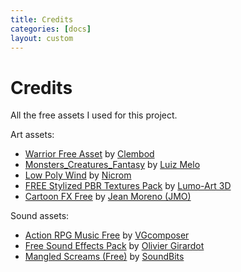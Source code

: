 ```yaml
---
title: Credits
categories: [docs]
layout: custom
---
```

# Credits

All the free assets I used for this project.

Art assets:
- [Warrior Free Asset](https://assetstore.unity.com/packages/2d/characters/warrior-free-asset-195707) by [Clembod](https://assetstore.unity.com/publishers/50715)
- [Monsters_Creatures_Fantasy](https://assetstore.unity.com/packages/2d/characters/monsters-creatures-fantasy-167949) by [Luiz Melo](https://assetstore.unity.com/publishers/34852)
- [Low Poly Wind](https://assetstore.unity.com/packages/vfx/shaders/low-poly-wind-182586) by [Nicrom](https://assetstore.unity.com/publishers/12903)
- [FREE Stylized PBR Textures Pack](https://assetstore.unity.com/packages/2d/textures-materials/free-stylized-pbr-textures-pack-111778) by [Lumo-Art 3D](https://assetstore.unity.com/publishers/6000)
- [Cartoon FX Free](https://assetstore.unity.com/packages/vfx/particles/cartoon-fx-free-109565) by [Jean Moreno (JMO)](https://assetstore.unity.com/publishers/1669)

Sound assets:
- [Action RPG Music Free](https://assetstore.unity.com/packages/audio/music/action-rpg-music-free-85434) by [VGcomposer](https://assetstore.unity.com/publishers/27795)
- [Free Sound Effects Pack](https://assetstore.unity.com/packages/audio/sound-fx/free-sound-effects-pack-155776) by [Olivier Girardot](https://assetstore.unity.com/publishers/39771)
- [Mangled Screams (Free)](https://assetstore.unity.com/packages/audio/sound-fx/creatures/mangled-screams-free-64088) by [SoundBits](https://assetstore.unity.com/publishers/11689)